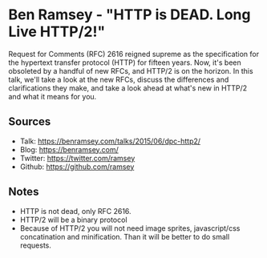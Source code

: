 Ben Ramsey - "HTTP is DEAD. Long Live HTTP/2!"
==============================================

Request for Comments (RFC) 2616 reigned supreme as the specification for the hypertext transfer protocol (HTTP) for
fifteen years. Now, it's been obsoleted by a handful of new RFCs, and HTTP/2 is on the horizon. In this talk, we'll 
take a look at the new RFCs, discuss the differences and clarifications they make, and take a look ahead at what's new 
in HTTP/2 and what it means for you.

Sources
-------

 * Talk: <https://benramsey.com/talks/2015/06/dpc-http2/>
 * Blog: <https://benramsey.com/>
 * Twitter: <https://twitter.com/ramsey>
 * Github: <https://github.com/ramsey>

Notes
-----

 * HTTP is not dead, only RFC 2616.
 * HTTP/2 will be a binary protocol
 * Because of HTTP/2 you will not need image sprites, javascript/css concatination and minification. Than it will be 
 better to do small requests.

